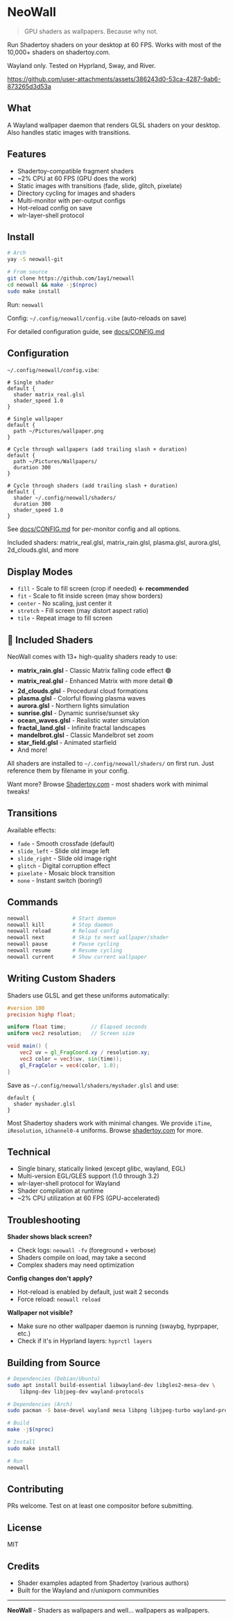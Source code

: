 # NeoWall

> GPU shaders as wallpapers. Because why not.

Run Shadertoy shaders on your desktop at 60 FPS. Works with most of the 10,000+ shaders on shadertoy.com.

Wayland only. Tested on Hyprland, Sway, and River.

https://github.com/user-attachments/assets/386243d0-53ca-4287-9ab6-873265d3d53a

## What

A Wayland wallpaper daemon that renders GLSL shaders on your desktop. Also handles static images with transitions.

## Features

- Shadertoy-compatible fragment shaders
- ~2% CPU at 60 FPS (GPU does the work)
- Static images with transitions (fade, slide, glitch, pixelate)
- Directory cycling for images and shaders
- Multi-monitor with per-output configs
- Hot-reload config on save
- wlr-layer-shell protocol



## Install

```bash
# Arch
yay -S neowall-git

# From source
git clone https://github.com/1ay1/neowall
cd neowall && make -j$(nproc)
sudo make install
```

Run: `neowall`

Config: `~/.config/neowall/config.vibe` (auto-reloads on save)

For detailed configuration guide, see [docs/CONFIG.md](docs/CONFIG.md)

## Configuration

`~/.config/neowall/config.vibe`:

```vibe
# Single shader
default {
  shader matrix_real.glsl
  shader_speed 1.0
}

# Single wallpaper
default {
  path ~/Pictures/wallpaper.png
}

# Cycle through wallpapers (add trailing slash + duration)
default {
  path ~/Pictures/Wallpapers/
  duration 300
}

# Cycle through shaders (add trailing slash + duration)
default {
  shader ~/.config/neowall/shaders/
  duration 300
  shader_speed 1.0
}
```

See [docs/CONFIG.md](docs/CONFIG.md) for per-monitor config and all options.

Included shaders: matrix_real.glsl, matrix_rain.glsl, plasma.glsl, aurora.glsl, 2d_clouds.glsl, and more

## Display Modes

- `fill` - Scale to fill screen (crop if needed) **← recommended**
- `fit` - Scale to fit inside screen (may show borders)
- `center` - No scaling, just center it
- `stretch` - Fill screen (may distort aspect ratio)
- `tile` - Repeat image to fill screen

## 🎨 Included Shaders

NeoWall comes with 13+ high-quality shaders ready to use:

- **matrix_rain.glsl** - Classic Matrix falling code effect 🟢
- **matrix_real.glsl** - Enhanced Matrix with more detail 🟢
- **2d_clouds.glsl** - Procedural cloud formations
- **plasma.glsl** - Colorful flowing plasma waves
- **aurora.glsl** - Northern lights simulation
- **sunrise.glsl** - Dynamic sunrise/sunset sky
- **ocean_waves.glsl** - Realistic water simulation
- **fractal_land.glsl** - Infinite fractal landscapes
- **mandelbrot.glsl** - Classic Mandelbrot set zoom
- **star_field.glsl** - Animated starfield
- And more!

All shaders are installed to `~/.config/neowall/shaders/` on first run. Just reference them by filename in your config.

Want more? Browse [Shadertoy.com](https://www.shadertoy.com/) - most shaders work with minimal tweaks!

## Transitions

Available effects:
- `fade` - Smooth crossfade (default)
- `slide_left` - Slide old image left
- `slide_right` - Slide old image right  
- `glitch` - Digital corruption effect
- `pixelate` - Mosaic block transition
- `none` - Instant switch (boring!)

## Commands

```bash
neowall              # Start daemon
neowall kill         # Stop daemon
neowall reload       # Reload config
neowall next         # Skip to next wallpaper/shader
neowall pause        # Pause cycling
neowall resume       # Resume cycling
neowall current      # Show current wallpaper
```

## Writing Custom Shaders

Shaders use GLSL and get these uniforms automatically:

```glsl
#version 100
precision highp float;

uniform float time;        // Elapsed seconds
uniform vec2 resolution;   // Screen size

void main() {
    vec2 uv = gl_FragCoord.xy / resolution.xy;
    vec3 color = vec3(uv, sin(time));
    gl_FragColor = vec4(color, 1.0);
}
```

Save as `~/.config/neowall/shaders/myshader.glsl` and use:

```vibe
default {
  shader myshader.glsl
}
```

Most Shadertoy shaders work with minimal changes. We provide `iTime`, `iResolution`, `iChannel0-4` uniforms. Browse [shadertoy.com](https://www.shadertoy.com/) for more.

## Technical

- Single binary, statically linked (except glibc, wayland, EGL)
- Multi-version EGL/GLES support (1.0 through 3.2)
- wlr-layer-shell protocol for Wayland
- Shader compilation at runtime
- ~2% CPU utilization at 60 FPS (GPU-accelerated)

## Troubleshooting

**Shader shows black screen?**
- Check logs: `neowall -fv` (foreground + verbose)
- Shaders compile on load, may take a second
- Complex shaders may need optimization

**Config changes don't apply?**
- Hot-reload is enabled by default, just wait 2 seconds
- Force reload: `neowall reload`

**Wallpaper not visible?**
- Make sure no other wallpaper daemon is running (swaybg, hyprpaper, etc.)
- Check if it's in Hyprland layers: `hyprctl layers`

## Building from Source

```bash
# Dependencies (Debian/Ubuntu)
sudo apt install build-essential libwayland-dev libgles2-mesa-dev \
    libpng-dev libjpeg-dev wayland-protocols

# Dependencies (Arch)
sudo pacman -S base-devel wayland mesa libpng libjpeg-turbo wayland-protocols

# Build
make -j$(nproc)

# Install
sudo make install

# Run
neowall
```

## Contributing

PRs welcome. Test on at least one compositor before submitting.

## License

MIT

## Credits

- Shader examples adapted from Shadertoy (various authors)
- Built for the Wayland and r/unixporn communities

---

**NeoWall** - Shaders as wallpapers and well... wallpapers as wallpapers.
